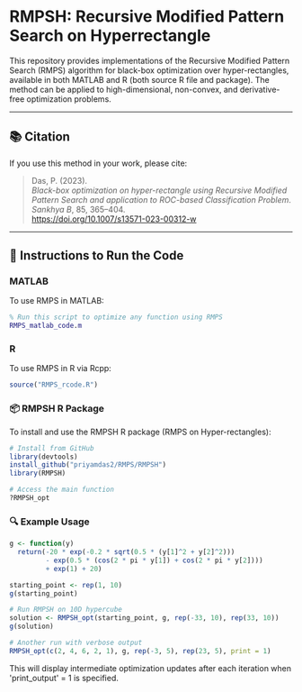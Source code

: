 # RMPSH: Recursive Modified Pattern Search on Hyperrectangle

This repository provides implementations of the Recursive Modified Pattern Search (RMPS) algorithm for black-box optimization over hyper-rectangles, available in both MATLAB and R (both source R file and package). The method can be applied to high-dimensional, non-convex, and derivative-free optimization problems.

---

## 📚 Citation

If you use this method in your work, please cite:

> Das, P. (2023).  
> *Black-box optimization on hyper-rectangle using Recursive Modified Pattern Search and application to ROC-based Classification Problem*.  
> *Sankhya B*, 85, 365–404.  
> https://doi.org/10.1007/s13571-023-00312-w

---

## 🧩 Instructions to Run the Code

### MATLAB

To use RMPS in MATLAB:

```matlab
% Run this script to optimize any function using RMPS
RMPS_matlab_code.m
```
### R

To use RMPS in R via Rcpp:

```r
source("RMPS_rcode.R")
```

### 📦 RMPSH R Package

To install and use the RMPSH R package (RMPS on Hyper-rectangles):

```r
# Install from GitHub
library(devtools)
install_github("priyamdas2/RMPS/RMPSH")
library(RMPSH)

# Access the main function
?RMPSH_opt
```

### 🔍 Example Usage

```r
g <- function(y)
  return(-20 * exp(-0.2 * sqrt(0.5 * (y[1]^2 + y[2]^2))) 
         - exp(0.5 * (cos(2 * pi * y[1]) + cos(2 * pi * y[2]))) 
         + exp(1) + 20)

starting_point <- rep(1, 10)
g(starting_point)

# Run RMPSH on 10D hypercube
solution <- RMPSH_opt(starting_point, g, rep(-33, 10), rep(33, 10))
g(solution)

# Another run with verbose output
RMPSH_opt(c(2, 4, 6, 2, 1), g, rep(-3, 5), rep(23, 5), print = 1)
```
This will display intermediate optimization updates after each iteration when 'print_output' = 1 is specified.
